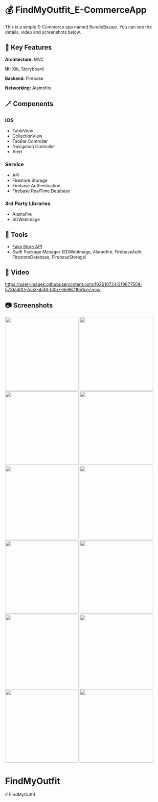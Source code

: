 # :moneybag: FindMyOutfit_E-CommerceApp

This is a simple E-Commerce app named BundleBazaar. You can see the details, video and screenshots below.

## :nut_and_bolt: Key Features

**Architecture:** MVC

**UI:** Xib, Storyboard

**Backend:** Firebase

**Networking:** Alamofire

## :magic_wand: Components

### iOS
- TableView
- CollectionView
- TabBar Controller
- Navigation Controller
- Alert

### Service
- API 
- Firestore Storage
- Firebase Authentication
- Firebase RealTime Database

### 3rd Party Libraries
- Alamofire
- SDWebImage

## :hammer: Tools

* [Fake Store API](https://fakestoreapi.com)
* Swift Package Manager (SDWebImage, Alamofire, FirebaseAuth, FirestoreDatabase, FirebaseStorage)

## :movie_camera: Video

https://user-images.githubusercontent.com/102610734/219877508-573bb8f0-7da3-45f8-b0b7-6e98719e1ce7.mov

## :camera: Screenshots

<p float="left">
<img width="240" src="/media/photo/ss1.png">
<img width="240" src="/media/photo/ss2.png">
<img width="240" src="/media/photo/ss3.png">
<img width="240" src="/media/photo/ss4.png">
<img width="240" src="/media/photo/ss5.png">
<img width="240" src="/media/photo/ss6.png">
<img width="240" src="/media/photo/ss7.png">
<img width="240" src="/media/photo/ss8.png">
<img width="240" src="/media/photo/ss9.png">
<img width="240" src="/media/photo/ss10.png">
<img width="240" src="/media/photo/ss11.png">
<img width="240" src="/media/photo/ss12.png">
</p>

# FindMyOutfit
#   F i n d M y O u t f i t  
 